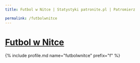 ```yaml
---
title: Futbol w Nitce | Statystyki patronite.pl | Patromierz

permalink: /futbolwnitce
---
```


# [Futbol w Nitce](https://patronite.pl/futbolwnitce)

{% include profile.md name="futbolwnitce" prefix="f" %}
